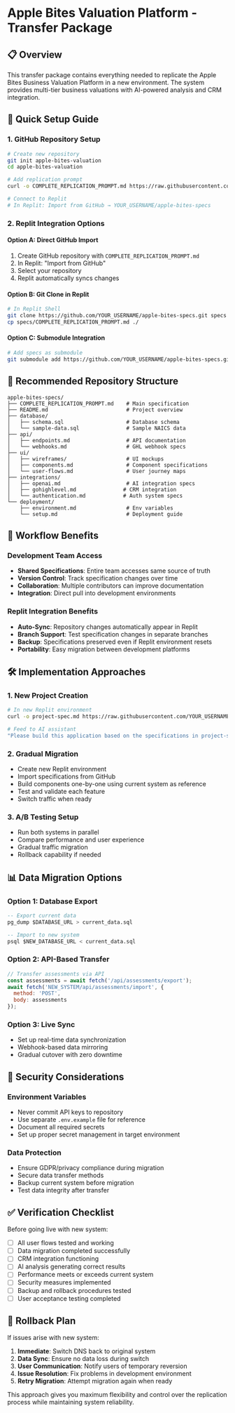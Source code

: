 # Apple Bites Valuation Platform - Transfer Package

## 📋 Overview

This transfer package contains everything needed to replicate the Apple Bites Business Valuation Platform in a new environment. The system provides multi-tier business valuations with AI-powered analysis and CRM integration.

## 🚀 Quick Setup Guide

### 1. GitHub Repository Setup
```bash
# Create new repository
git init apple-bites-valuation
cd apple-bites-valuation

# Add replication prompt
curl -o COMPLETE_REPLICATION_PROMPT.md https://raw.githubusercontent.com/YOUR_USERNAME/apple-bites-specs/main/COMPLETE_REPLICATION_PROMPT.md

# Connect to Replit
# In Replit: Import from GitHub → YOUR_USERNAME/apple-bites-specs
```

### 2. Replit Integration Options

#### Option A: Direct GitHub Import
1. Create GitHub repository with `COMPLETE_REPLICATION_PROMPT.md`
2. In Replit: "Import from GitHub" 
3. Select your repository
4. Replit automatically syncs changes

#### Option B: Git Clone in Replit
```bash
# In Replit Shell
git clone https://github.com/YOUR_USERNAME/apple-bites-specs.git specs
cp specs/COMPLETE_REPLICATION_PROMPT.md ./
```

#### Option C: Submodule Integration
```bash
# Add specs as submodule
git submodule add https://github.com/YOUR_USERNAME/apple-bites-specs.git docs
```

## 📂 Recommended Repository Structure

```
apple-bites-specs/
├── COMPLETE_REPLICATION_PROMPT.md    # Main specification
├── README.md                         # Project overview
├── database/
│   ├── schema.sql                    # Database schema
│   └── sample-data.sql               # Sample NAICS data
├── api/
│   ├── endpoints.md                  # API documentation
│   └── webhooks.md                   # GHL webhook specs
├── ui/
│   ├── wireframes/                   # UI mockups
│   ├── components.md                 # Component specifications
│   └── user-flows.md                 # User journey maps
├── integrations/
│   ├── openai.md                     # AI integration specs
│   ├── gohighlevel.md               # CRM integration
│   └── authentication.md            # Auth system specs
└── deployment/
    ├── environment.md                # Env variables
    └── setup.md                      # Deployment guide
```

## 🔄 Workflow Benefits

### Development Team Access
- **Shared Specifications**: Entire team accesses same source of truth
- **Version Control**: Track specification changes over time
- **Collaboration**: Multiple contributors can improve documentation
- **Integration**: Direct pull into development environments

### Replit Integration Benefits
- **Auto-Sync**: Repository changes automatically appear in Replit
- **Branch Support**: Test specification changes in separate branches
- **Backup**: Specifications preserved even if Replit environment resets
- **Portability**: Easy migration between development platforms

## 🛠 Implementation Approaches

### 1. New Project Creation
```bash
# In new Replit environment
curl -o project-spec.md https://raw.githubusercontent.com/YOUR_USERNAME/apple-bites-specs/main/COMPLETE_REPLICATION_PROMPT.md

# Feed to AI assistant
"Please build this application based on the specifications in project-spec.md"
```

### 2. Gradual Migration
- Create new Replit environment
- Import specifications from GitHub
- Build components one-by-one using current system as reference
- Test and validate each feature
- Switch traffic when ready

### 3. A/B Testing Setup
- Run both systems in parallel
- Compare performance and user experience
- Gradual traffic migration
- Rollback capability if needed

## 📊 Data Migration Options

### Option 1: Database Export
```sql
-- Export current data
pg_dump $DATABASE_URL > current_data.sql

-- Import to new system
psql $NEW_DATABASE_URL < current_data.sql
```

### Option 2: API-Based Transfer
```javascript
// Transfer assessments via API
const assessments = await fetch('/api/assessments/export');
await fetch('NEW_SYSTEM/api/assessments/import', {
  method: 'POST',
  body: assessments
});
```

### Option 3: Live Sync
- Set up real-time data synchronization
- Webhook-based data mirroring
- Gradual cutover with zero downtime

## 🔐 Security Considerations

### Environment Variables
- Never commit API keys to repository
- Use separate `.env.example` file for reference
- Document all required secrets
- Set up proper secret management in target environment

### Data Protection
- Ensure GDPR/privacy compliance during migration
- Secure data transfer methods
- Backup current system before migration
- Test data integrity after transfer

## ✅ Verification Checklist

Before going live with new system:
- [ ] All user flows tested and working
- [ ] Data migration completed successfully
- [ ] CRM integration functioning
- [ ] AI analysis generating correct results
- [ ] Performance meets or exceeds current system
- [ ] Security measures implemented
- [ ] Backup and rollback procedures tested
- [ ] User acceptance testing completed

## 🚨 Rollback Plan

If issues arise with new system:
1. **Immediate**: Switch DNS back to original system
2. **Data Sync**: Ensure no data loss during switch
3. **User Communication**: Notify users of temporary reversion
4. **Issue Resolution**: Fix problems in development environment
5. **Retry Migration**: Attempt migration again when ready

This approach gives you maximum flexibility and control over the replication process while maintaining system reliability.